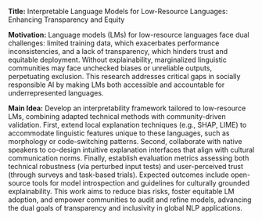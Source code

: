 **Title:** Interpretable Language Models for Low-Resource Languages: Enhancing Transparency and Equity  

**Motivation:** Language models (LMs) for low-resource languages face dual challenges: limited training data, which exacerbates performance inconsistencies, and a lack of transparency, which hinders trust and equitable deployment. Without explainability, marginalized linguistic communities may face unchecked biases or unreliable outputs, perpetuating exclusion. This research addresses critical gaps in socially responsible AI by making LMs both accessible and accountable for underrepresented languages.  

**Main Idea:** Develop an interpretability framework tailored to low-resource LMs, combining adapted technical methods with community-driven validation. First, extend local explanation techniques (e.g., SHAP, LIME) to accommodate linguistic features unique to these languages, such as morphology or code-switching patterns. Second, collaborate with native speakers to co-design intuitive explanation interfaces that align with cultural communication norms. Finally, establish evaluation metrics assessing both technical robustness (via perturbed input tests) and user-perceived trust (through surveys and task-based trials). Expected outcomes include open-source tools for model introspection and guidelines for culturally grounded explainability. This work aims to reduce bias risks, foster equitable LM adoption, and empower communities to audit and refine models, advancing the dual goals of transparency and inclusivity in global NLP applications.